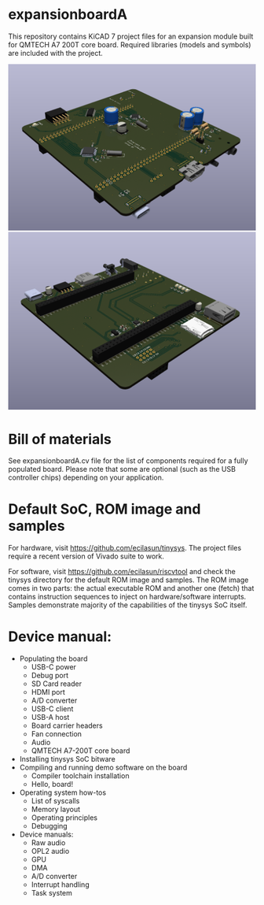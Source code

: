 # expansionboardA

This repository contains KiCAD 7 project files for an expansion module built for QMTECH A7 200T core board.
Required libraries (models and symbols) are included with the project.

<img src="render.png" width="512px">
<img src="render2.png" width="512px">

# Bill of materials

See expansionboardA.cv file for the list of components required for a fully populated board. Please note that some are optional (such as the USB controller chips) depending on your application.

# Default SoC, ROM image and samples

For hardware, visit https://github.com/ecilasun/tinysys. The project files require a recent version of Vivado suite to work.

For software, visit https://github.com/ecilasun/riscvtool and check the tinysys directory for the default ROM image and samples. The ROM image comes in two parts: the actual executable ROM and another one (fetch) that contains instruction sequences to inject on hardware/software interrupts. Samples demonstrate majority of the capabilities of the tinysys SoC itself.

# Device manual:
- Populating the board
    - USB-C power
    - Debug port
    - SD Card reader
    - HDMI port
    - A/D converter
    - USB-C client
    - USB-A host
    - Board carrier headers
    - Fan connection
    - Audio
    - QMTECH A7-200T core board
- Installing tinysys SoC bitware
- Compiling and running demo software on the board
    - Compiler toolchain installation
    - Hello, board!
- Operating system how-tos
    - List of syscalls
    - Memory layout
    - Operating principles
    - Debugging
- Device manuals:
    - Raw audio
    - OPL2 audio
    - GPU
    - DMA
    - A/D converter
    - Interrupt handling
    - Task system
